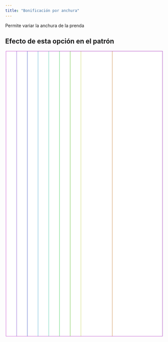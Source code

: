 ```yaml
---
title: "Bonificación por anchura"
---
```


Permite variar la anchura de la prenda

## Efecto de esta opción en el patrón

![Esta imagen muestra el efecto de esta opción superponiendo varias variantes que tienen un valor diferente para esta opción](tiberius_widthbonus_sample.svg "Efecto de esta opción en el patrón")
